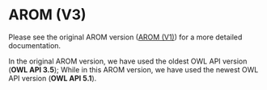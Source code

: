 # AROM (V3)

Please see the original AROM version ([AROM (V1)](https://github.com/inesosman/AROM)) for a more detailed documentation.

In the original AROM version, we have used the oldest OWL API version (**OWL API 3.5**); While in this AROM version, we have used the newest OWL API version (**OWL API 5.1**).

